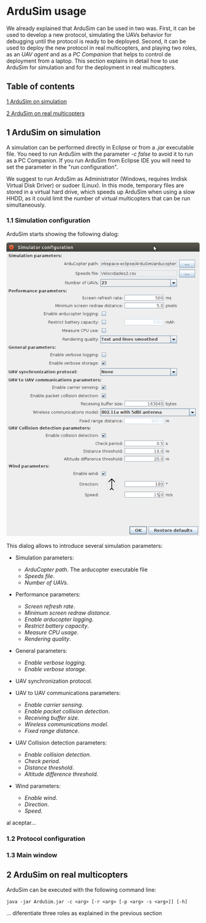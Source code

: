 # ArduSim usage

We already explained that ArduSim can be used in two was. First, it can be used to develop a new protocol, simulating the UAVs behavior for debugging until the protocol is ready to be deployed. Second, it can be used to deploy the new protocol in real multicopters, and playing two roles, as an *UAV agent* and as a *PC Companion* that helps to control de deployment from a laptop. This section explains in detail how to use ArduSim for simulation and for the deployment in real multicopters.

## Table of contents

[1 ArduSim on simulation](#markdown-header-1-ardusim-on-simulation)

[2 ArduSim on real multicopters](#markdown-header-2-ardusim-on-real-multicopters)

## 1 ArduSim on simulation

A simulation can be performed directly in Eclipse or from a *.jar* executable file. You need to run ArduSim with the parameter *-c false* to avoid it to run as a PC Companion. If you run ArduSim from Eclipse IDE you will need to set the parameter in the "run configuration".

We suggest to run ArduSim as Administrator (Windows, requires Imdisk Virtual Disk Driver) or sudoer (Linux). In this mode, temporary files are stored in a virtual hard drive, which speeds up ArduSim when using a slow HHDD, as it could limit the number of virtual multicopters that can be run simultaneously.

### 1.1 Simulation configuration

ArduSim starts showing the following dialog:

![ArduSim configuration dialog](config.png)

This dialog allows to introduce several simulation parameters:

* Simulation parameters:

    * *ArduCopter path*. The arducopter executable file
    * *Speeds file*.
    * *Number of UAVs*.

* Performance parameters:

    * *Screen refresh rate*.
    * *Minimum screen redraw distance*.
    * *Enable arducopter logging*.
    * *Restrict battery capacity*.
    * *Measure CPU usage*.
    * *Rendering quality*.

* General parameters:

    * *Enable verbose logging*.
    * *Enable verbose storage*.

* UAV synchronization protocol.


* UAV to UAV communications parameters:

    * *Enable carrier sensing*.
    * *Enable packet collision detection*.
    * *Receiving buffer size*.
    * *Wireless communications model*.
    * *Fixed range distance*.

* UAV Collision detection parameters:

    * *Enable collision detection*.
    * *Check period*.
    * *Distance threshold*.
    * *Altitude difference threshold*.

* Wind parameters:

    * *Enable wind*.
    * *Direction*.
    * *Speed*.

al aceptar...


### 1.2 Protocol configuration


### 1.3 Main window





## 2 ArduSim on real multicopters



ArduSim can be executed with the following command line:

    java -jar ArduSim.jar -c <arg> [-r <arg> [-p <arg> -s <arg>]] [-h]

... diferentiate three roles as explained in the previous section







[//]: # (Al guardar lo del diálogo results, indicar los ficheros que se guardan con su contenido)